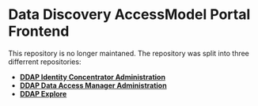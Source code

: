 # Data Discovery AccessModel Portal Frontend

This repository is no longer maintaned. The repository was split into three differrent repositories:

- [**DDAP Identity Concentrator Administration**](https://github.com/DNAstack/ddap-ic-admin)
- [**DDAP Data Access Manager Administration**](https://github.com/DNAstack/ddap-dam-admin)
- [**DDAP Explore**](https://github.com/DNAstack/ddap-explore)
